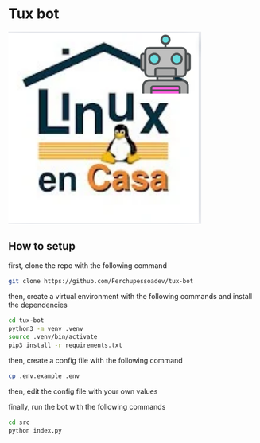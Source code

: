 # Tux bot

![tux Bot](./tuxbot.png)

## How to setup

first, clone the repo with the following command

```bash
git clone https://github.com/Ferchupessoadev/tux-bot
```

then, create a virtual environment with the following commands and install the dependencies

```bash
cd tux-bot
python3 -m venv .venv
source .venv/bin/activate
pip3 install -r requirements.txt
```

then, create a config file with the following command

```bash
cp .env.example .env
```

then, edit the config file with your own values

finally, run the bot with the following commands

```bash
cd src
python index.py
```
